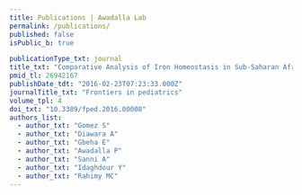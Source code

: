 ```yaml
---
title: Publications | Awadalla Lab
permalink: /publications/
published: false
isPublic_b: true

publicationType_txt: journal
title_txt: "Comparative Analysis of Iron Homeostasis in Sub-Saharan African Children with Sickle Cell Disease and Their Unaffected Siblings."
pmid_tl: 26942167
publishDate_tdt: "2016-02-23T07:23:33.000Z"
journalTitle_txt: "Frontiers in pediatrics"
volume_tpl: 4
doi_txt: "10.3389/fped.2016.00008"
authors_list: 
  - author_txt: "Gomez S"
  - author_txt: "Diawara A"
  - author_txt: "Gbeha E"
  - author_txt: "Awadalla P"
  - author_txt: "Sanni A"
  - author_txt: "Idaghdour Y"
  - author_txt: "Rahimy MC"
---
```


